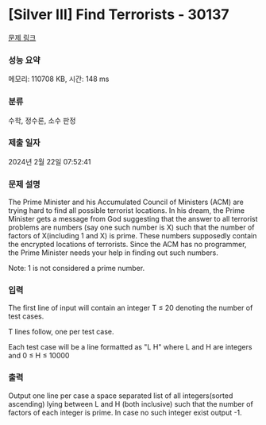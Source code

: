 # [Silver III] Find Terrorists - 30137 

[문제 링크](https://www.acmicpc.net/problem/30137) 

### 성능 요약

메모리: 110708 KB, 시간: 148 ms

### 분류

수학, 정수론, 소수 판정

### 제출 일자

2024년 2월 22일 07:52:41

### 문제 설명

<p>The Prime Minister and his Accumulated Council of Ministers (ACM) are trying hard to find all possible terrorist locations. In his dream, the Prime Minister gets a message from God suggesting that the answer to all terrorist problems are numbers (say one such number is X) such that the number of factors of X(including 1 and X) is prime. These numbers supposedly contain the encrypted locations of terrorists. Since the ACM has no programmer, the Prime Minister needs your help in finding out such numbers.</p>

<p>Note: 1 is not considered a prime number.</p>

### 입력 

 <p>The first line of input will contain an integer T ≤ 20 denoting the number of test cases.</p>

<p>T lines follow, one per test case. </p>

<p>Each test case will be a line formatted as "L H" where L and H are integers and 0 ≤ H ≤ 10000 </p>

### 출력 

 <p>Output one line per case a space separated list of all integers(sorted ascending) lying between L and H (both inclusive) such that the number of factors of each integer is prime. In case no such integer exist output -1. </p>

